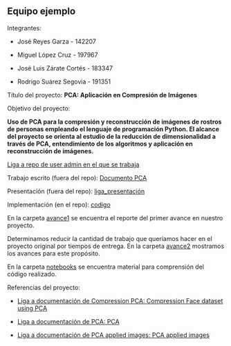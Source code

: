 ## Equipo ejemplo

Integrantes:

* José Reyes Garza - 142207

* Miguel López Cruz - 197967

* José Luis Zárate Cortés - 183347

* Rodrigo Suárez Segovia - 191351

Título del proyecto: **PCA: Aplicación en Compresión de Imágenes**

Objetivo del proyecto: 

**Uso de PCA para la compresión y reconstrucción de imágenes de rostros de personas empleando el lenguaje de programación Python. El alcance del proyecto se orienta al estudio de la reducción de dimensionalidad a través de PCA, entendimiento de los algoritmos y aplicación en reconstrucción de imágenes.**


[Liga a repo de user admin en el que se trabaja]()

Trabajo escrito (fuera del repo): [Documento PCA](https://es.overleaf.com/project/5fc535eb8fa71982ee3a3c48)

Presentación (fuera del repo): [liga_presentación]()

Implementación (en el repo): [codigo](codigo) 


En la carpeta [avance1](avance1) se encuentra el reporte del primer avance en nuestro proyecto. 

Determinamos reducir la cantidad de trabajo que queríamos hacer en el proyecto original por tiempos de entrega. En la carpeta [avance2](avance2) mostramos los avances para este propósito.

En la carpeta [notebooks](notebooks) se encuentra material para comprensión del código realizado.

Referencias del proyecto:

* [Liga a documentación de Compression PCA: Compression Face dataset using PCA](https://towardsdatascience.com/face-dataset-compression-using-pca-cddf13c63583)

* [Liga a documentación de PCA: PCA](https://towardsdatascience.com/principal-component-analysis-visualized-17701e18f2fa)

* [Liga a documentación de PCA applied images: PCA applied images](http://people.ciirc.cvut.cz/~hlavac/TeachPresEn/11ImageProc/15PCA.pdf)


